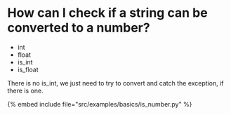 # How can I check if a string can be converted to a number?


* int
* float
* is_int
* is_float


There is no is_int, we just need to try to convert and catch the exception, if there is one.


{% embed include file="src/examples/basics/is_number.py" %}


